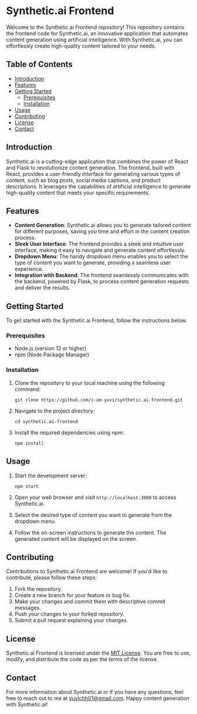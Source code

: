 # Synthetic.ai Frontend

Welcome to the Synthetic.ai Frontend repository! This repository contains the frontend code for Synthetic.ai, an innovative application that automates content generation using artificial intelligence. With Synthetic.ai, you can effortlessly create high-quality content tailored to your needs.

## Table of Contents
- [Introduction](#introduction)
- [Features](#features)
- [Getting Started](#getting-started)
  - [Prerequisites](#prerequisites)
  - [Installation](#installation)
- [Usage](#usage)
- [Contributing](#contributing)
- [License](#license)
- [Contact](#contact)

## Introduction
Synthetic.ai is a cutting-edge application that combines the power of React and Flask to revolutionize content generation. The frontend, built with React, provides a user-friendly interface for generating various types of content, such as blog posts, social media captions, and product descriptions. It leverages the capabilities of artificial intelligence to generate high-quality content that meets your specific requirements.

## Features
- **Content Generation**: Synthetic.ai allows you to generate tailored content for different purposes, saving you time and effort in the content creation process.
- **Sleek User Interface**: The frontend provides a sleek and intuitive user interface, making it easy to navigate and generate content effortlessly.
- **Dropdown Menu**: The handy dropdown menu enables you to select the type of content you want to generate, providing a seamless user experience.
- **Integration with Backend**: The frontend seamlessly communicates with the backend, powered by Flask, to process content generation requests and deliver the results.

## Getting Started
To get started with the Synthetic.ai Frontend, follow the instructions below.

### Prerequisites
- Node.js (version 12 or higher)
- npm (Node Package Manager)

### Installation
1. Clone the repository to your local machine using the following command:
   ```
   git clone https://github.com/i-am-yuvi/synthetic.ai-frontend.git
   ```

2. Navigate to the project directory:
   ```
   cd synthetic.ai-frontend
   ```

3. Install the required dependencies using npm:
   ```
   npm install
   ```

## Usage
1. Start the development server:
   ```
   npm start
   ```

2. Open your web browser and visit `http://localhost:3000` to access Synthetic.ai.

3. Select the desired type of content you want to generate from the dropdown menu.

4. Follow the on-screen instructions to generate the content. The generated content will be displayed on the screen.

## Contributing
Contributions to Synthetic.ai Frontend are welcome! If you'd like to contribute, please follow these steps:
1. Fork the repository.
2. Create a new branch for your feature or bug fix.
3. Make your changes and commit them with descriptive commit messages.
4. Push your changes to your forked repository.
5. Submit a pull request explaining your changes.

## License
Synthetic.ai Frontend is licensed under the [MIT License](LICENSE). You are free to use, modify, and distribute the code as per the terms of the license.

## Contact
For more information about Synthetic.ai or if you have any questions, feel free to reach out to me at yuvichh01@gmail.com. Happy content generation with Synthetic.ai!